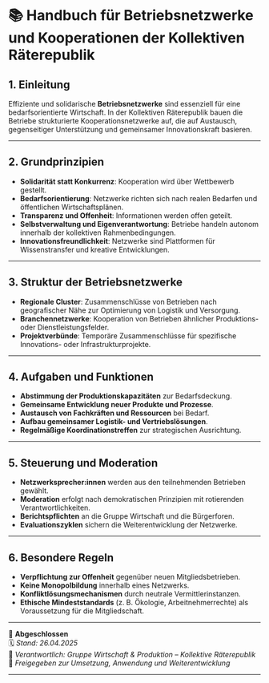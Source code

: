 <!--
Autor: Fabio Weidner
Version: 1.0
Sektion: Wirtschaft & Produktion
Veröffentlichung: April 2025
-->

# 📚 Handbuch für Betriebsnetzwerke und Kooperationen der Kollektiven Räterepublik

## 1. Einleitung

Effiziente und solidarische **Betriebsnetzwerke** sind essenziell für eine bedarfsorientierte Wirtschaft. In der Kollektiven Räterepublik bauen die Betriebe strukturierte Kooperationsnetzwerke auf, die auf Austausch, gegenseitiger Unterstützung und gemeinsamer Innovationskraft basieren.

---

## 2. Grundprinzipien

- **Solidarität statt Konkurrenz**: Kooperation wird über Wettbewerb gestellt.
- **Bedarfsorientierung**: Netzwerke richten sich nach realen Bedarfen und öffentlichen Wirtschaftsplänen.
- **Transparenz und Offenheit**: Informationen werden offen geteilt.
- **Selbstverwaltung und Eigenverantwortung**: Betriebe handeln autonom innerhalb der kollektiven Rahmenbedingungen.
- **Innovationsfreundlichkeit**: Netzwerke sind Plattformen für Wissenstransfer und kreative Entwicklungen.

---

## 3. Struktur der Betriebsnetzwerke

- **Regionale Cluster**: Zusammenschlüsse von Betrieben nach geografischer Nähe zur Optimierung von Logistik und Versorgung.
- **Branchennetzwerke**: Kooperation von Betrieben ähnlicher Produktions- oder Dienstleistungsfelder.
- **Projektverbünde**: Temporäre Zusammenschlüsse für spezifische Innovations- oder Infrastrukturprojekte.

---

## 4. Aufgaben und Funktionen

- **Abstimmung der Produktionskapazitäten** zur Bedarfsdeckung.
- **Gemeinsame Entwicklung neuer Produkte und Prozesse**.
- **Austausch von Fachkräften und Ressourcen** bei Bedarf.
- **Aufbau gemeinsamer Logistik- und Vertriebslösungen**.
- **Regelmäßige Koordinationstreffen** zur strategischen Ausrichtung.

---

## 5. Steuerung und Moderation

- **Netzwerksprecher:innen** werden aus den teilnehmenden Betrieben gewählt.
- **Moderation** erfolgt nach demokratischen Prinzipien mit rotierenden Verantwortlichkeiten.
- **Berichtspflichten** an die Gruppe Wirtschaft und die Bürgerforen.
- **Evaluationszyklen** sichern die Weiterentwicklung der Netzwerke.

---

## 6. Besondere Regeln

- **Verpflichtung zur Offenheit** gegenüber neuen Mitgliedsbetrieben.
- **Keine Monopolbildung** innerhalb eines Netzwerks.
- **Konfliktlösungsmechanismen** durch neutrale Vermittlerinstanzen.
- **Ethische Mindeststandards** (z. B. Ökologie, Arbeitnehmerrechte) als Voraussetzung für die Mitgliedschaft.

---

🔢 **Abgeschlossen**  
🗓️ *Stand: 26.04.2025*  
🏩 *Verantwortlich: Gruppe Wirtschaft & Produktion – Kollektive Räterepublik*  
🔐 *Freigegeben zur Umsetzung, Anwendung und Weiterentwicklung*

---
